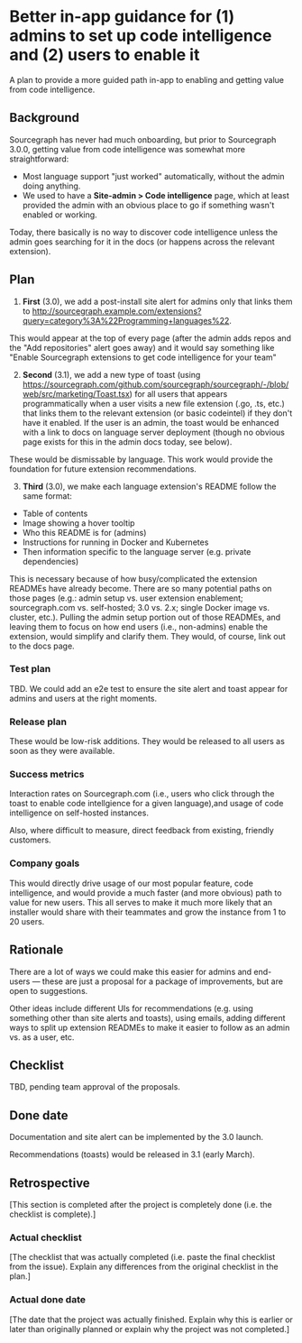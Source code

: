 # Better in-app guidance for (1) admins to set up code intelligence and (2) users to enable it

A plan to provide a more guided path in-app to enabling and getting value from code intelligence.

## Background

Sourcegraph has never had much onboarding, but prior to Sourcegraph 3.0.0, getting value from code intelligence was somewhat more straightforward:
* Most language support "just worked" automatically, without the admin doing anything.
* We used to have a **Site-admin > Code intelligence** page, which at least provided the admin with an obvious place to go if something wasn't enabled or working.

Today, there basically is no way to discover code intelligence unless the admin goes searching for it in the docs (or happens across the relevant extension).

## Plan

1) **First** (3.0), we add a post-install site alert for admins only that links them to http://sourcegraph.example.com/extensions?query=category%3A%22Programming+languages%22.

This would appear at the top of every page (after the admin adds repos and the "Add repositories" alert goes away) and it would say something like "Enable Sourcegraph extensions to get code intelligence for your team"

2) **Second** (3.1), we add a new type of toast (using https://sourcegraph.com/github.com/sourcegraph/sourcegraph/-/blob/web/src/marketing/Toast.tsx) for all users that appears programmatically when a user visits a new file extension (.go, .ts, etc.) that links them to the relevant extension (or basic codeintel) if they don't have it enabled. If the user is an admin, the toast would be enhanced with a link to docs on language server deployment (though no obvious page exists for this in the admin docs today, see below). 

These would be dismissable by language. This work would provide the foundation for future extension recommendations.

3) **Third** (3.0), we make each language extension's README follow the same format:

- Table of contents
- Image showing a hover tooltip
- Who this README is for (admins)
- Instructions for running in Docker and Kubernetes
- Then information specific to the language server (e.g. private dependencies)

This is necessary because of how busy/complicated the extension READMEs have already become. There are so many potential paths on those pages (e.g.: admin setup vs. user extension enablement; sourcegraph.com vs. self-hosted; 3.0 vs. 2.x; single Docker image vs. cluster, etc.). Pulling the admin setup portion out of those READMEs, and leaving them to focus on how end users (i.e., non-admins) enable the extension, would simplify and clarify them. They would, of course, link out to the docs page.

### Test plan

TBD. We could add an e2e test to ensure the site alert and toast appear for admins and users at the right moments.

### Release plan

These would be low-risk additions. They would be released to all users as soon as they were available.

### Success metrics

Interaction rates on Sourcegraph.com (i.e., users who click through the toast to enable code intellgience for a given language),and usage of code intelligence on self-hosted instances. 

Also, where difficult to measure, direct feedback from existing, friendly customers.

### Company goals

This would directly drive usage of our most popular feature, code intelligence, and would provide a much faster (and more obvious) path to value for new users. This all serves to make it much more likely that an installer would share with their teammates and grow the instance from 1 to 20 users.

## Rationale

There are a lot of ways we could make this easier for admins and end-users — these are just a proposal for a package of improvements, but are open to suggestions.

Other ideas include different UIs for recommendations (e.g. using something other than site alerts and toasts), using emails, adding different ways to split up extension READMEs to make it easier to follow as an admin vs. as a user, etc. 

## Checklist 

TBD, pending team approval of the proposals.

## Done date

Documentation and site alert can be implemented by the 3.0 launch.

Recommendations (toasts) would be released in 3.1 (early  March).

## Retrospective

[This section is completed after the project is completely done (i.e. the checklist is complete).]

### Actual checklist

[The checklist that was actually completed (i.e. paste the final checklist from the issue). Explain any differences from the original checklist in the plan.]

### Actual done date

[The date that the project was actually finished. Explain why this is earlier or later than originally planned or explain why the project was not completed.]
